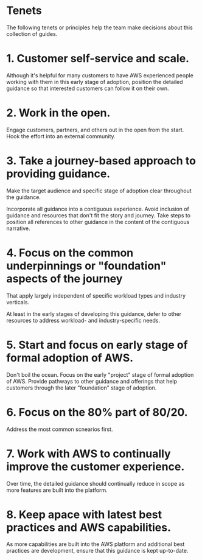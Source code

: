 # Tenets

The following tenets or principles help the team make decisions about this collection of guides.

# 1. Customer self-service and scale.

Although it's helpful for many customers to have AWS experienced people working with them in this early stage of adoption, position the detailed guidance so that interested customers can follow it on their own.

# 2. Work in the open.

Engage customers, partners, and others out in the open from the start.  Hook the effort into an external community.

# 3. Take a journey-based approach to providing guidance.

Make the target audience and specific stage of adoption clear throughout the guidance.

Incorporate all guidance into a contiguous experience. Avoid inclusion of guidance and resources that don't fit the story and journey.  Take steps to position all references to other guidance in the content of the contiguous narrative.

# 4. Focus on the common underpinnings or "foundation" aspects of the journey

That apply largely independent of specific workload types and industry verticals.

At least in the early stages of developing this guidance, defer to other resources to address workload- and industry-specific needs.

# 5. Start and focus on early stage of formal adoption of AWS.

Don't boil the ocean. Focus on the early "project" stage of formal adoption of AWS. Provide pathways to other guidance and offerings that help customers through the later "foundation" stage of adoption.

# 6. Focus on the 80% part of 80/20.

Address the most common scnearios first.

# 7. Work with AWS to continually improve the customer experience.

Over time, the detailed guidance should continually reduce in scope as more features are built into the platform.

# 8. Keep apace with latest best practices and AWS capabilities.

As more capabilities are built into the AWS platform and additional best practices are development, ensure that this guidance is kept up-to-date.
